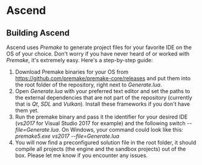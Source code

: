 # Ascend

## Building Ascend

Ascend uses *Premake* to generate project files for your favorite IDE on the OS of your choice. Don't worry if you have never heard of or worked with *Premake*, it's extremely easy. Here's a step-by-step guide:

1. Download Premake binaries for your OS from https://github.com/premake/premake-core/releases and put them into the root folder of the repository, right next to *Generate.lua*.
1. Open *Generate.lua* with your preferred text editor and set the paths to the external dependencies that are not part of the repository (currently that is *Qt*, *SDL* and *Vulkan*). Install these frameworks if you don't have them yet.
1. Run the premake binary and pass it the identifier for your desired IDE (*vs2017* for Visual Studio 2017 for example) and the following switch *--file=Generate.lua*. On Windows, your command could look like this: *premake5.exe vs2017 --file=Generate.lua*
1. You will now find a preconfigured solution file in the root folder, it should compile all projects (the engine and the sandbox projects) out of the box. Please let me know if you encounter any issues.
